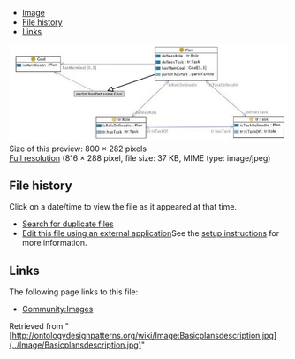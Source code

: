 * [Image](../Image/Basicplansdescription.jpg#file)
* [File history](../Image/Basicplansdescription.jpg#filehistory)
* [Links](../Image/Basicplansdescription.jpg#filelinks)

[![Image:Basicplansdescription.jpg](../images/thumb/5/54/Basicplansdescription.jpg/800px-Basicplansdescription.jpg)](../images/5/54/Basicplansdescription.jpg)  
Size of this preview: 800 × 282 pixels  
[Full resolution](../images/5/54/Basicplansdescription.jpg)‎ (816 × 288 pixel, file size: 37 KB, MIME type: image/jpeg)

## File history

Click on a date/time to view the file as it appeared at that time.



  
* [Search for duplicate files](http://ontologydesignpatterns.org/wiki/Special:FileDuplicateSearch/Basicplansdescription.jpg "Special:FileDuplicateSearch/Basicplansdescription.jpg")
* [Edit this file using an external application](http://ontologydesignpatterns.org/wiki/index.php?title=Image:Basicplansdescription.jpg&action=edit&externaledit=true&mode=file "Image:Basicplansdescription.jpg")See the [setup instructions](http://www.mediawiki.org/wiki/Manual:External_editors "http://www.mediawiki.org/wiki/Manual:External_editors") for more information.

## Links



The following page links to this file:


* [Community:Images](../Community/Images "Community:Images")


Retrieved from "[http://ontologydesignpatterns.org/wiki/Image:Basicplansdescription.jpg](../Image/Basicplansdescription.jpg)"